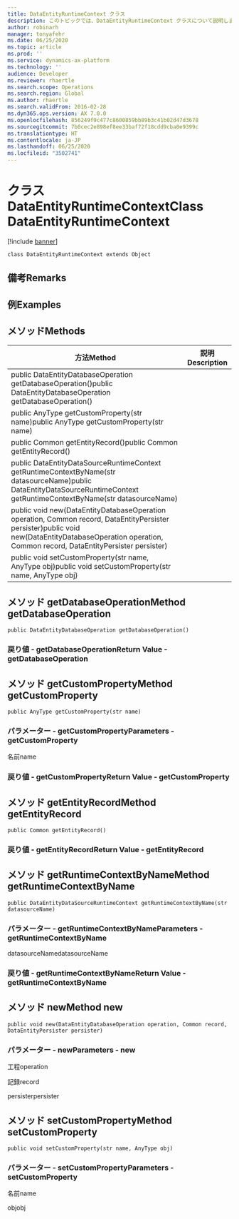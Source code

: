 ```yaml
---
title: DataEntityRuntimeContext クラス
description: このトピックでは、DataEntityRuntimeContext クラスについて説明します。
author: robinarh
manager: tonyafehr
ms.date: 06/25/2020
ms.topic: article
ms.prod: ''
ms.service: dynamics-ax-platform
ms.technology: ''
audience: Developer
ms.reviewer: rhaertle
ms.search.scope: Operations
ms.search.region: Global
ms.author: rhaertle
ms.search.validFrom: 2016-02-28
ms.dyn365.ops.version: AX 7.0.0
ms.openlocfilehash: 856249f9c477c8600859bb89b3c41b02d47d3678
ms.sourcegitcommit: 7b0cec2e898ef8ee33baf72f18cdd9cba0e9399c
ms.translationtype: HT
ms.contentlocale: ja-JP
ms.lasthandoff: 06/25/2020
ms.locfileid: "3502741"
---
```

# <a name="class-dataentityruntimecontext"></a><span data-ttu-id="54389-103">クラス DataEntityRuntimeContext</span><span class="sxs-lookup"><span data-stu-id="54389-103">Class DataEntityRuntimeContext</span></span>

[!include [banner](../../includes/banner.md)]

```xpp
class DataEntityRuntimeContext extends Object
```

## <a name="remarks"></a><span data-ttu-id="54389-104">備考</span><span class="sxs-lookup"><span data-stu-id="54389-104">Remarks</span></span>

## <a name="examples"></a><span data-ttu-id="54389-105">例</span><span class="sxs-lookup"><span data-stu-id="54389-105">Examples</span></span>

## <a name="methods"></a><span data-ttu-id="54389-106">メソッド</span><span class="sxs-lookup"><span data-stu-id="54389-106">Methods</span></span>

| <span data-ttu-id="54389-107">方法</span><span class="sxs-lookup"><span data-stu-id="54389-107">Method</span></span>                                                                                               | <span data-ttu-id="54389-108">説明</span><span class="sxs-lookup"><span data-stu-id="54389-108">Description</span></span> |
|------------------------------------------------------------------------------------------------------|-------------|
| <span data-ttu-id="54389-109">public DataEntityDatabaseOperation getDatabaseOperation()</span><span class="sxs-lookup"><span data-stu-id="54389-109">public DataEntityDatabaseOperation getDatabaseOperation()</span></span>                                            |             |
| <span data-ttu-id="54389-110">public AnyType getCustomProperty(str name)</span><span class="sxs-lookup"><span data-stu-id="54389-110">public AnyType getCustomProperty(str name)</span></span>                                                           |             |
| <span data-ttu-id="54389-111">public Common getEntityRecord()</span><span class="sxs-lookup"><span data-stu-id="54389-111">public Common getEntityRecord()</span></span>                                                                      |             |
| <span data-ttu-id="54389-112">public DataEntityDataSourceRuntimeContext getRuntimeContextByName(str datasourceName)</span><span class="sxs-lookup"><span data-stu-id="54389-112">public DataEntityDataSourceRuntimeContext getRuntimeContextByName(str datasourceName)</span></span>                |             |
| <span data-ttu-id="54389-113">public void new(DataEntityDatabaseOperation operation, Common record, DataEntityPersister persister)</span><span class="sxs-lookup"><span data-stu-id="54389-113">public void new(DataEntityDatabaseOperation operation, Common record, DataEntityPersister persister)</span></span> |             |
| <span data-ttu-id="54389-114">public void setCustomProperty(str name, AnyType obj)</span><span class="sxs-lookup"><span data-stu-id="54389-114">public void setCustomProperty(str name, AnyType obj)</span></span>                                                 |             |

## <a name="method-getdatabaseoperation"></a><span data-ttu-id="54389-115">メソッド getDatabaseOperation</span><span class="sxs-lookup"><span data-stu-id="54389-115">Method getDatabaseOperation</span></span>

```xpp
public DataEntityDatabaseOperation getDatabaseOperation()
```

### <a name="return-value---getdatabaseoperation"></a><span data-ttu-id="54389-116">戻り値 - getDatabaseOperation</span><span class="sxs-lookup"><span data-stu-id="54389-116">Return Value - getDatabaseOperation</span></span>

## <a name="method-getcustomproperty"></a><span data-ttu-id="54389-117">メソッド getCustomProperty</span><span class="sxs-lookup"><span data-stu-id="54389-117">Method getCustomProperty</span></span>

```xpp
public AnyType getCustomProperty(str name)
```

### <a name="parameters---getcustomproperty"></a><span data-ttu-id="54389-118">パラメーター - getCustomProperty</span><span class="sxs-lookup"><span data-stu-id="54389-118">Parameters - getCustomProperty</span></span>

<span data-ttu-id="54389-119">名前</span><span class="sxs-lookup"><span data-stu-id="54389-119">name</span></span>  

### <a name="return-value---getcustomproperty"></a><span data-ttu-id="54389-120">戻り値 - getCustomProperty</span><span class="sxs-lookup"><span data-stu-id="54389-120">Return Value - getCustomProperty</span></span>

## <a name="method-getentityrecord"></a><span data-ttu-id="54389-121">メソッド getEntityRecord</span><span class="sxs-lookup"><span data-stu-id="54389-121">Method getEntityRecord</span></span>

```xpp
public Common getEntityRecord()
```

### <a name="return-value---getentityrecord"></a><span data-ttu-id="54389-122">戻り値 - getEntityRecord</span><span class="sxs-lookup"><span data-stu-id="54389-122">Return Value - getEntityRecord</span></span>

## <a name="method-getruntimecontextbyname"></a><span data-ttu-id="54389-123">メソッド getRuntimeContextByName</span><span class="sxs-lookup"><span data-stu-id="54389-123">Method getRuntimeContextByName</span></span>

```xpp
public DataEntityDataSourceRuntimeContext getRuntimeContextByName(str datasourceName)
```

### <a name="parameters---getruntimecontextbyname"></a><span data-ttu-id="54389-124">パラメーター - getRuntimeContextByName</span><span class="sxs-lookup"><span data-stu-id="54389-124">Parameters - getRuntimeContextByName</span></span>

<span data-ttu-id="54389-125">datasourceName</span><span class="sxs-lookup"><span data-stu-id="54389-125">datasourceName</span></span>  

### <a name="return-value---getruntimecontextbyname"></a><span data-ttu-id="54389-126">戻り値 - getRuntimeContextByName</span><span class="sxs-lookup"><span data-stu-id="54389-126">Return Value - getRuntimeContextByName</span></span>

## <a name="method-new"></a><span data-ttu-id="54389-127">メソッド new</span><span class="sxs-lookup"><span data-stu-id="54389-127">Method new</span></span>

```xpp
public void new(DataEntityDatabaseOperation operation, Common record, DataEntityPersister persister)
```

### <a name="parameters---new"></a><span data-ttu-id="54389-128">パラメーター - new</span><span class="sxs-lookup"><span data-stu-id="54389-128">Parameters - new</span></span>

<span data-ttu-id="54389-129">工程</span><span class="sxs-lookup"><span data-stu-id="54389-129">operation</span></span>  

<!-- -->

<span data-ttu-id="54389-130">記録</span><span class="sxs-lookup"><span data-stu-id="54389-130">record</span></span>  

<!-- -->

<span data-ttu-id="54389-131">persister</span><span class="sxs-lookup"><span data-stu-id="54389-131">persister</span></span>  

## <a name="method-setcustomproperty"></a><span data-ttu-id="54389-132">メソッド setCustomProperty</span><span class="sxs-lookup"><span data-stu-id="54389-132">Method setCustomProperty</span></span>

```xpp
public void setCustomProperty(str name, AnyType obj)
```

### <a name="parameters---setcustomproperty"></a><span data-ttu-id="54389-133">パラメーター - setCustomProperty</span><span class="sxs-lookup"><span data-stu-id="54389-133">Parameters - setCustomProperty</span></span>

<span data-ttu-id="54389-134">名前</span><span class="sxs-lookup"><span data-stu-id="54389-134">name</span></span>  

<!-- -->

<span data-ttu-id="54389-135">obj</span><span class="sxs-lookup"><span data-stu-id="54389-135">obj</span></span>  

